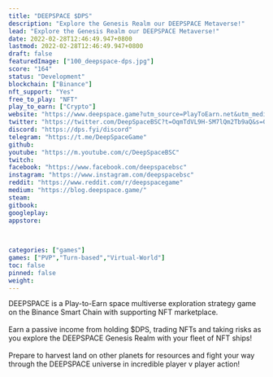 ```yaml
---
title: "DEEPSPACE $DPS"
description: "Explore the Genesis Realm our DEEPSPACE Metaverse!"
lead: "Explore the Genesis Realm our DEEPSPACE Metaverse!"
date: 2022-02-28T12:46:49.947+0800
lastmod: 2022-02-28T12:46:49.947+0800
draft: false
featuredImage: ["100_deepspace-dps.jpg"]
score: "164"
status: "Development"
blockchain: ["Binance"]
nft_support: "Yes"
free_to_play: "NFT"
play_to_earn: ["Crypto"]
website: "https://www.deepspace.game?utm_source=PlayToEarn.net&utm_medium=organic&utm_campaign=gamepage"
twitter: "https://twitter.com/DeepSpaceBSC?t=OqmTdVL9H-SM7lQm2Tb9aQ&s=09"
discord: "https://dps.fyi/discord"
telegram: "https://t.me/DeepSpaceGame"
github: 
youtube: "https://m.youtube.com/c/DeepSpaceBSC"
twitch: 
facebook: "https://www.facebook.com/deepspacebsc"
instagram: "https://www.instagram.com/deepspacebsc"
reddit: "https://www.reddit.com/r/deepspacegame"
medium: "https://blog.deepspace.game/"
steam: 
gitbook: 
googleplay: 
appstore: 

  
    
categories: ["games"]
games: ["PVP","Turn-based","Virtual-World"]
toc: false
pinned: false
weight: 
---
```

DEEPSPACE is a Play-to-Earn space multiverse exploration strategy game on the Binance Smart Chain with supporting NFT marketplace. <br> <br> Earn a passive income from holding $DPS, trading NFTs and taking risks as you explore the DEEPSPACE Genesis Realm with your fleet of NFT ships! <br> <br> Prepare to harvest land on other planets for resources and fight your way through the DEEPSPACE universe in incredible player v player action!